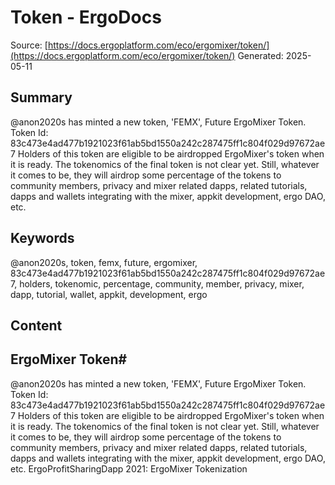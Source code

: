 # Token - ErgoDocs
Source: [https://docs.ergoplatform.com/eco/ergomixer/token/](https://docs.ergoplatform.com/eco/ergomixer/token/)
Generated: 2025-05-11

## Summary
@anon2020s has minted a new token, 'FEMX', Future ErgoMixer Token. Token Id: 83c473e4ad477b1921023f61ab5bd1550a242c287475ff1c804f029d97672ae7 Holders of this token are eligible to be airdropped ErgoMixer's token when it is ready. The tokenomics of the final token is not clear yet. Still, whatever it comes to be, they will airdrop some percentage of the tokens to community members, privacy and mixer related dapps, related tutorials, dapps and wallets integrating with the mixer, appkit development, ergo DAO, etc.

## Keywords
@anon2020s, token, femx, future, ergomixer, 83c473e4ad477b1921023f61ab5bd1550a242c287475ff1c804f029d97672ae7, holders, tokenomic, percentage, community, member, privacy, mixer, dapp, tutorial, wallet, appkit, development, ergo

## Content
## ErgoMixer Token#
@anon2020s has minted a new token, 'FEMX', Future ErgoMixer Token.
Token Id: 83c473e4ad477b1921023f61ab5bd1550a242c287475ff1c804f029d97672ae7
Holders of this token are eligible to be airdropped ErgoMixer's token when it is ready.
The tokenomics of the final token is not clear yet. Still, whatever it comes to be, they will airdrop some percentage of the tokens to community members, privacy and mixer related dapps, related tutorials, dapps and wallets integrating with the mixer, appkit development, ergo DAO, etc.
ErgoProfitSharingDapp
2021: ErgoMixer Tokenization
